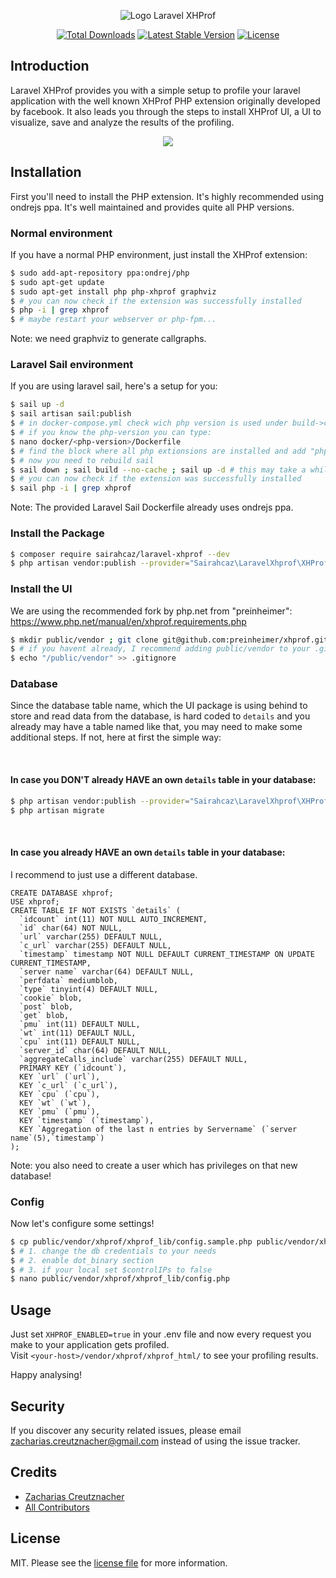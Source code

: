 <p align="center"><img src="https://i.imgur.com/nsWZks5.png" alt="Logo Laravel XHProf"></p>

<p align="center">
<a href="https://packagist.org/packages/sairahcaz/laravel-xhprof"><img src="https://img.shields.io/packagist/dt/sairahcaz/laravel-xhprof" alt="Total Downloads"></a>
<a href="https://packagist.org/packages/sairahcaz/laravel-xhprof"><img src="https://img.shields.io/packagist/v/sairahcaz/laravel-xhprof" alt="Latest Stable Version"></a>
<a href="https://packagist.org/packages/sairahcaz/laravel-xhprof"><img src="https://img.shields.io/packagist/l/sairahcaz/laravel-xhprof" alt="License"></a>
</p>

<!--
#Laravel XHProf

[![Latest Version on Packagist][ico-version]][link-packagist]
[![Total Downloads][ico-downloads]][link-downloads]
[![Build Status][ico-travis]][link-travis]
-->

## Introduction

Laravel XHProf provides you with a simple setup to profile your laravel application
with the well known XHProf PHP extension originally developed by facebook. 
It also leads you through the steps to install XHProf UI, a UI to visualize, save and analyze the results
of the profiling.

<p align="center">
<img src="https://i.imgur.com/tNBhiPg.png">
</p>

## Installation

First you'll need to install the PHP extension.
It's highly recommended using ondrejs ppa.
It's well maintained and provides quite all PHP versions.

### Normal environment

If you have a normal PHP environment, just install the XHProf extension:

``` bash
$ sudo add-apt-repository ppa:ondrej/php
$ sudo apt-get update
$ sudo apt-get install php php-xhprof graphviz
$ # you can now check if the extension was successfully installed
$ php -i | grep xhprof
$ # maybe restart your webserver or php-fpm...
```

Note: we need graphviz to generate callgraphs.

### Laravel Sail environment

If you are using laravel sail, here's a setup for you:

``` bash
$ sail up -d
$ sail artisan sail:publish
$ # in docker-compose.yml check wich php version is used under build->context (eg. ./docker/8.1)
$ # if you know the php-version you can type:
$ nano docker/<php-version>/Dockerfile
$ # find the block where all php extionsions are installed and add "php<php-version>-xhprof graphviz \"
$ # now you need to rebuild sail
$ sail down ; sail build --no-cache ; sail up -d # this may take a while...
$ # you can now check if the extension was successfully installed
$ sail php -i | grep xhprof
```

Note: The provided Laravel Sail Dockerfile already uses ondrejs ppa.

### Install the Package

``` bash
$ composer require sairahcaz/laravel-xhprof --dev
$ php artisan vendor:publish --provider="Sairahcaz\LaravelXhprof\XHProfServiceProvider" --tag="config"
```

### Install the UI

We are using the recommended fork by php.net from "preinheimer":
https://www.php.net/manual/en/xhprof.requirements.php

``` bash
$ mkdir public/vendor ; git clone git@github.com:preinheimer/xhprof.git ./public/vendor/xhprof
$ # if you havent already, I recommend adding public/vendor to your .gitignore
$ echo "/public/vendor" >> .gitignore
```

### Database

Since the database table name,
which the UI package is using behind to store and read data from the database,
is hard coded to ``details`` and you already may have a table named like that,
you may need to make some additional steps. If not, here at first the simple way:

<br/>

#### In case you DON'T already HAVE an own ``details`` table in your database:

``` bash
$ php artisan vendor:publish --provider="Sairahcaz\LaravelXhprof\XHProfServiceProvider" --tag="migrations"
$ php artisan migrate
```
<br/>

#### In case you already HAVE an own ``details`` table in your database:

I recommend to just use a different database. 

``` mysql
CREATE DATABASE xhprof;
USE xhprof;
CREATE TABLE IF NOT EXISTS `details` (
  `idcount` int(11) NOT NULL AUTO_INCREMENT,
  `id` char(64) NOT NULL,
  `url` varchar(255) DEFAULT NULL,
  `c_url` varchar(255) DEFAULT NULL,
  `timestamp` timestamp NOT NULL DEFAULT CURRENT_TIMESTAMP ON UPDATE CURRENT_TIMESTAMP,
  `server name` varchar(64) DEFAULT NULL,
  `perfdata` mediumblob,
  `type` tinyint(4) DEFAULT NULL,
  `cookie` blob,
  `post` blob,
  `get` blob,
  `pmu` int(11) DEFAULT NULL,
  `wt` int(11) DEFAULT NULL,
  `cpu` int(11) DEFAULT NULL,
  `server_id` char(64) DEFAULT NULL,
  `aggregateCalls_include` varchar(255) DEFAULT NULL,
  PRIMARY KEY (`idcount`),
  KEY `url` (`url`),
  KEY `c_url` (`c_url`),
  KEY `cpu` (`cpu`),
  KEY `wt` (`wt`),
  KEY `pmu` (`pmu`),
  KEY `timestamp` (`timestamp`),
  KEY `Aggregation of the last n entries by Servername` (`server name`(5),`timestamp`)
);
```

Note: you also need to create a user which has privileges on that new database!

### Config

Now let's configure some settings!

``` bash
$ cp public/vendor/xhprof/xhprof_lib/config.sample.php public/vendor/xhprof/xhprof_lib/config.php
$ # 1. change the db credentials to your needs
$ # 2. enable dot_binary section
$ # 3. if your local set $controlIPs to false
$ nano public/vendor/xhprof/xhprof_lib/config.php
```

## Usage

Just set ``XHPROF_ENABLED=true`` in your .env file and
now every request you make to your application gets profiled. \
Visit ``<your-host>/vendor/xhprof/xhprof_html/`` to see your profiling results.

Happy analysing!


<!-- 

## Change log

Please see the [changelog](changelog.md) for more information on what has changed recently.

## Testing

``` bash
$ composer test
```

 -->

## Security

If you discover any security related issues, please email zacharias.creutznacher@gmail.com instead of using the issue tracker.

## Credits

- [Zacharias Creutznacher][link-author]
- [All Contributors][link-contributors]

## License

MIT. Please see the [license file](license.md) for more information.

[ico-version]: https://img.shields.io/packagist/v/sairahcaz/laravel-xhprof.svg?style=flat-square
[ico-downloads]: https://img.shields.io/packagist/dt/sairahcaz/laravel-xhprof.svg?style=flat-square
[ico-travis]: https://img.shields.io/travis/sairahcaz/laravel-xhprof/master.svg?style=flat-square
[ico-styleci]: https://styleci.io/repos/12345678/shield

[link-packagist]: https://packagist.org/packages/sairahcaz/laravel-xhprof
[link-downloads]: https://packagist.org/packages/sairahcaz/laravel-xhprof
[link-travis]: https://travis-ci.org/sairahcaz/laravel-xhprof
[link-styleci]: https://styleci.io/repos/12345678
[link-author]: https://github.com/sairahcaz
[link-contributors]: ../../contributors
